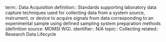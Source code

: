 term:: Data Acquisition
definition:: Standards supporting laboratory data capture techniques used for collecting data from a system source, instrument, or device to acquire signals from data corresponding to an experimental sample using defined sampling system preparation methods (definition source: MOMSI WG).
identifier:: N/A
topic:: Collecting
related:: Research Data Lifecycle
